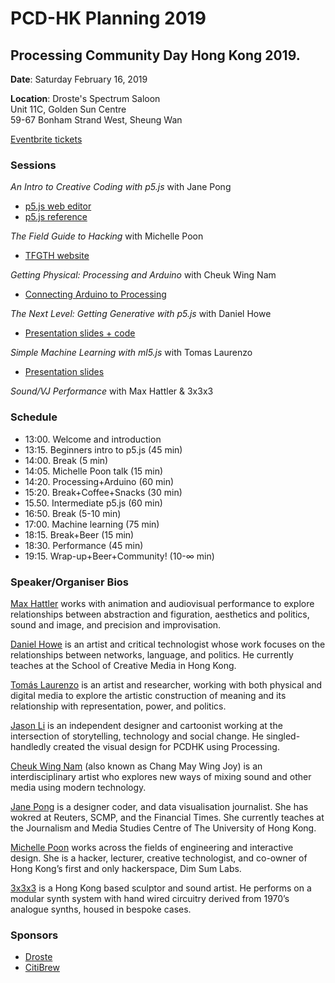 # PCD-HK Planning 2019

## Processing Community Day Hong Kong 2019. 

**Date**: Saturday February 16, 2019

**Location**: Droste's Spectrum Saloon\
Unit 11C, Golden Sun Centre\
59-67 Bonham Strand West, Sheung Wan

[Eventbrite tickets](https://www.eventbrite.com/e/processing-community-day-hong-kong-tickets-55638660732)

### Sessions

_An Intro to Creative Coding with p5.js_ with Jane Pong
- [p5.js web editor](https://editor.p5js.org/)
- [p5.js reference](https://p5js.org/reference/)

_The Field Guide to Hacking_ with Michelle Poon
- [TFGTH website](https://www.tfgth.com/)

_Getting Physical: Processing and Arduino_ with Cheuk Wing Nam
- [Connecting Arduino to Processing](https://learn.sparkfun.com/tutorials/connecting-arduino-to-processing/all)

_The Next Level: Getting Generative with p5.js_ with Daniel Howe
- [Presentation slides + code](https://github.com/dhowe/GetGen)

_Simple Machine Learning with ml5.js_ with Tomas Laurenzo
- [Presentation slides]()

_Sound/VJ Performance_ with Max Hattler & 3x3x3

### Schedule
- 13:00. Welcome and introduction
- 13:15. Beginners intro to p5.js (45 min)
- 14:00. Break (5 min)
- 14:05. Michelle Poon talk (15 min)
- 14:20. Processing+Arduino (60 min)
- 15:20. Break+Coffee+Snacks (30 min)
- 15.50. Intermediate p5.js (60 min)
- 16:50. Break (5-10 min)
- 17:00. Machine learning (75 min)
- 18:15. Break+Beer (15 min)
- 18:30. Performance (45 min)
- 19:15. Wrap-up+Beer+Community! (10-∞ min)

### Speaker/Organiser Bios

[Max Hattler](http://www.maxhattler.com/) works with animation and audiovisual performance to explore relationships between abstraction and figuration, aesthetics and politics, sound and image, and precision and improvisation.

[Daniel Howe](https://rednoise.org/daniel/) is an artist and critical technologist whose work focuses on the relationships between networks, language, and politics. He currently teaches at the School of Creative Media in Hong Kong. 

[Tomás Laurenzo](https://laurenzo.net/) is an artist and researcher, working with both physical and digital media to explore the artistic construction of meaning and its relationship with representation, power, and politics.

[Jason Li](https://www.hongkonggong.com/) is an independent designer and cartoonist working at the intersection of storytelling, technology and social change. He singled-handledly created the visual design for PCDHK using Processing.

[Cheuk Wing Nam](https://www.evilagnivv.com/) (also known as Chang May Wing Joy) is an interdisciplinary artist who explores new ways of mixing sound and other media using modern technology.

[Jane Pong](https://officeofjane.com/) is a designer coder, and data visualisation journalist. She has wokred at Reuters, SCMP, and the Financial Times. She currently teaches at the Journalism and Media Studies Centre of The University of Hong Kong.

[Michelle Poon](https://generationt.asia/people/michelle-poon) works across the fields of engineering and interactive design. She is a hacker, lecturer, creative technologist, and co-owner of Hong Kong’s first and only hackerspace, Dim Sum Labs.

[3x3x3](http://x333x.tumblr.com/) is a Hong Kong based sculptor and sound artist. He performs on a modular synth system with hand wired circuitry derived from 1970’s analogue synths, housed in bespoke cases.

<!--
#### Plan A
6 hours, start at 1pm. 
- 13:00. Welcome and introduction (15 min)
- 13:15. Beginners intro to p5.js (75 min)
- 14:30. Short break (15 min)
- 14:45. Michelle Poon talk (15 min)
- 15:00. Machine learning (75 min)
- 16:15. Long break (45 min)
- 17:00. Processing+Arduino (75 min)
- 18:15. Performance (45 min?)
- 19:00. Wrap up

#### Plan B
7 hours, start at 12pm.
- 12:00. Welcome and introduction
- 12:15. Beginners intro to p5.js (75 min)
- 13:30. Break (30 min)
- 14:00. Processing+Arduino (75 min)
- 15:15. Michelle Poon talk (15 min)
- 16:00. Break (30 min)
- 16:30. Machine learning (75 min)
- 17:45. Performance (60 min)
- 18:45. Wrap up

#### Plan C
7 hours, start at 12pm.
- 12:00. Welcome and introduction
- 12:15. Beginners intro to p5.js (45 min)
- 13:00. Processing+Arduino (75 min)
- 14:15. Break (45 min, in case people didnt' have lunch)
- 15:00. Michelle Poon talk (15 min)
- 15.15. Intermediate p5.js (60 min)
- 16:15. Machine learning (75 min)
- 17:30. Break (45 min)
- 18:15. Performance (30 min)
- 18:45. Wrap up

#### Plan D
7 hours, start at 12pm.
- 12:00. Welcome and introduction
- 12:15. Beginners intro to p5.js (45 min)
- 13:00. Michelle Poon talk (15 min)
- 13:15. Processing+Arduino (60 min)
- 14:15. Break+Coffee+Snacks (45 min)
- 15.00. Intermediate p5.js (60 min)
- 16:00. Machine learning (75 min)
- 17:15. Break+Beer (30 min)
- 17:45. Performance (45 min)
- 18:00. Wrap-up+Beer+Networking (10-60 min)
-->

### Sponsors
- [Droste](http://droste.hk/)
- [CitiBrew](https://www.facebook.com/citibrewhk/)
